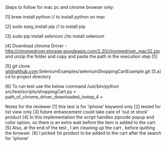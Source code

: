 Steps to follow for mac pc and chrome browser only:

[1] brew install python  // to install python on mac

[2] sudo  easy_install pip // to install pip

[3] sudo pip install selenium //to install selenium 

[4] Download chrome Driver - http://chromedriver.storage.googleapis.com/2.20/chromedriver_mac32.zip and unzip the folder and copy and paste the path in the execution step [5]

[5] git clone git@github.com:SeleniumExamples/seleniumShoppingCartExample.git
    [5.a] cd to project directory

[6] To run test use the below command
/usr/bin/python src/test/scripts/shoppingCart.py < path_of_chrome_driver_downloaded_instep_4 >

Notes for the reviewer 
[1] this test is for 'iphone' keyword only
[2] tested for list view only
[3] future enhancement could take care of 'out ot stock' product
[4] In this implementation the script handles zipcode popup and color option, so there is an extra wait before the item is added to the cart.
[5] Also, at the end of the test , I am cleaning up the cart , before quitting the browser.
[6] I  picked  1st product to be added to the cart after the search for 'iphone'
